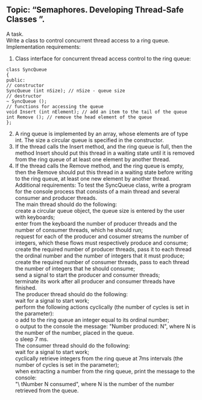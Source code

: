 ## Topic: “Semaphores. Developing Thread-Safe Classes ”.

A task.<br>
Write a class to control concurrent thread access to a ring queue.
Implementation requirements:<br>
1. Class interface for concurrent thread access control to the ring queue:
```
class SyncQueue
{
public:
// constructor
SyncQueue (int nSize); // nSize - queue size
// destructor
~ SyncQueue ();
// functions for accessing the queue
void Insert (int nElement); // add an item to the tail of the queue
int Remove (); // remove the head element of the queue
};
```
2. A ring queue is implemented by an array, whose elements are of type int. The size a circular queue is specified in the constructor.
3. If the thread calls the Insert method, and the ring queue is full, then the method Insert should put this thread in a waiting state until it is removed from the ring queue of at least one element by another thread.
4. If the thread calls the Remove method, and the ring queue is empty, then the Remove should put this thread in a waiting state before writing to the ring queue, at least one new element by another thread.
Additional requirements:
To test the SyncQueue class, write a program for the console process that consists of a main thread and several consumer and producer threads.<br>
The main thread should do the following:<br>
create a circular queue object, the queue size is entered by the user with keyboards;<br>
enter from the keyboard the number of producer threads and the number of consumer threads, which he should run;<br>
request for each of the producer and cosumer streams the number of integers, which these flows must respectively produce and consume;<br>
create the required number of producer threads, pass it to each thread the ordinal number and the number of integers that it must produce;<br>
create the required number of consumer threads, pass to each thread the number of integers that he should consume;<br>
send a signal to start the producer and consumer threads;<br>
terminate its work after all producer and consumer threads have finished.<br>
The producer thread should do the following:<br>
wait for a signal to start work;<br>
perform the following actions cyclically (the number of cycles is set in the parameter):<br>
o add to the ring queue an integer equal to its ordinal number;<br>
o output to the console the message: "Number produced: N", where N is the number of the number, placed in the queue.<br>
o sleep 7 ms.<br>
The consumer thread should do the following:<br>
wait for a signal to start work;<br>
cyclically retrieve integers from the ring queue at 7ms intervals (the number of cycles is set in the parameter);<br>
when extracting a number from the ring queue, print the message to the console:<br>
"\ tNumber N consumed", where N is the number of the number retrieved from the queue.<br>
